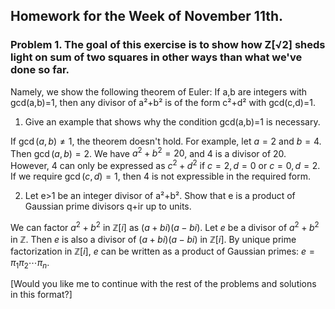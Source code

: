 ## Homework for the Week of November 11th.

### Problem 1. The goal of this exercise is to show how Z[√2] sheds light on sum of two squares in other ways than what we've done so far.

Namely, we show the following theorem of Euler: If a,b are integers with gcd(a,b)=1, then any divisor of a²+b² is of the form c²+d² with gcd(c,d)=1.

1. Give an example that shows why the condition gcd(a,b)=1 is necessary.

If $\gcd(a,b) \neq 1$, the theorem doesn't hold.  For example, let $a = 2$ and $b = 4$. Then $\gcd(a, b) = 2$.  We have $a^2 + b^2 = 20$, and $4$ is a divisor of $20$.  However, $4$ can only be expressed as $c^2 + d^2$ if $c=2, d=0$ or $c=0, d=2$.  If we require $\gcd(c, d) = 1$, then $4$ is not expressible in the required form.

2. Let e>1 be an integer divisor of a²+b². Show that e is a product of Gaussian prime divisors q+ir up to units.

We can factor $a^2 + b^2$ in $\mathbb{Z}[i]$ as $(a + bi)(a - bi)$.  Let $e$ be a divisor of $a^2 + b^2$ in $\mathbb{Z}$. Then $e$ is also a divisor of $(a + bi)(a - bi)$ in $\mathbb{Z}[i]$. By unique prime factorization in $\mathbb{Z}[i]$, $e$ can be written as a product of Gaussian primes: $e = \pi_1 \pi_2 \cdots \pi_n$.

[Would you like me to continue with the rest of the problems and solutions in this format?]